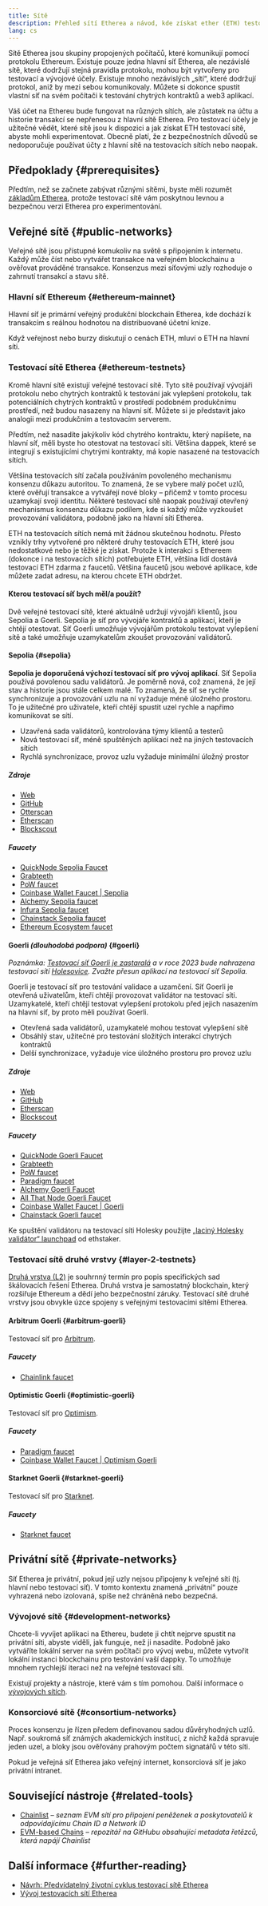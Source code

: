 ```yaml
---
title: Sítě
description: Přehled sítí Etherea a návod, kde získat ether (ETH) testovací sítě pro testování vaší aplikace.
lang: cs
---
```


Sítě Etherea jsou skupiny propojených počítačů, které komunikují pomocí protokolu Ethereum. Existuje pouze jedna hlavní síť Etherea, ale nezávislé sítě, které dodržují stejná pravidla protokolu, mohou být vytvořeny pro testovací a vývojové účely. Existuje mnoho nezávislých „sítí“, které dodržují protokol, aniž by mezi sebou komunikovaly. Můžete si dokonce spustit vlastní síť na svém počítači k testování chytrých kontraktů a web3 aplikací.

Váš účet na Ethereu bude fungovat na různých sítích, ale zůstatek na účtu a historie transakcí se nepřenesou z hlavní sítě Etherea. Pro testovací účely je užitečné vědět, které sítě jsou k dispozici a jak získat ETH testovací sítě, abyste mohli experimentovat. Obecně platí, že z bezpečnostních důvodů se nedoporučuje používat účty z hlavní sítě na testovacích sítích nebo naopak.

## Předpoklady {#prerequisites}

Předtím, než se začnete zabývat různými sítěmi, byste měli rozumět [základům Etherea](/developers/docs/intro-to-ethereum/), protože testovací sítě vám poskytnou levnou a bezpečnou verzi Etherea pro experimentování.

## Veřejné sítě {#public-networks}

Veřejné sítě jsou přístupné komukoliv na světě s připojením k internetu. Každý může číst nebo vytvářet transakce na veřejném blockchainu a ověřovat prováděné transakce. Konsenzus mezi síťovými uzly rozhoduje o zahrnutí transakcí a stavu sítě.

### Hlavní síť Ethereum {#ethereum-mainnet}

Hlavní síť je primární veřejný produkční blockchain Etherea, kde dochází k transakcím s reálnou hodnotou na distribuované účetní knize.

Když veřejnost nebo burzy diskutují o cenách ETH, mluví o ETH na hlavní síti.

### Testovací sítě Etherea {#ethereum-testnets}

Kromě hlavní sítě existují veřejné testovací sítě. Tyto sítě používají vývojáři protokolu nebo chytrých kontraktů k testování jak vylepšení protokolu, tak potenciálních chytrých kontraktů v prostředí podobném produkčnímu prostředí, než budou nasazeny na hlavní síť. Můžete si je představit jako analogii mezi produkčním a testovacím serverem.

Předtím, než nasadíte jakýkoliv kód chytrého kontraktu, který napíšete, na hlavní síť, měli byste ho otestovat na testovací síti. Většina dappek, které se integrují s existujícími chytrými kontrakty, má kopie nasazené na testovacích sítích.

Většina testovacích sítí začala používáním povoleného mechanismu konsenzu důkazu autoritou. To znamená, že se vybere malý počet uzlů, které ověřují transakce a vytvářejí nové bloky – přičemž v tomto procesu uzamykají svoji identitu. Některé testovací sítě naopak používají otevřený mechanismus konsenzu důkazu podílem, kde si každý může vyzkoušet provozování validátora, podobně jako na hlavní síti Etherea.

ETH na testovacích sítích nemá mít žádnou skutečnou hodnotu. Přesto vznikly trhy vytvořené pro některé druhy testovacích ETH, které jsou nedostatkové nebo je těžké je získat. Protože k interakci s Ethereem (dokonce i na testovacích sítích) potřebujete ETH, většina lidí dostává testovací ETH zdarma z faucetů. Většina faucetů jsou webové aplikace, kde můžete zadat adresu, na kterou chcete ETH obdržet.

#### Kterou testovací síť bych měl/a použít?

Dvě veřejné testovací sítě, které aktuálně udržují vývojáři klientů, jsou Sepolia a Goerli. Sepolia je síť pro vývojáře kontraktů a aplikací, kteří je chtějí otestovat. Síť Goerli umožňuje vývojářům protokolu testovat vylepšení sítě a také umožňuje uzamykatelům zkoušet provozování validátorů.

#### Sepolia {#sepolia}

**Sepolia je doporučená výchozí testovací síť pro vývoj aplikací**. Síť Sepolia používá povolenou sadu validátorů. Je poměrně nová, což znamená, že její stav a historie jsou stále celkem malé. To znamená, že síť se rychle synchronizuje a provozování uzlu na ní vyžaduje méně úložného prostoru. To je užitečné pro uživatele, kteří chtějí spustit uzel rychle a napřímo komunikovat se sítí.

- Uzavřená sada validátorů, kontrolována týmy klientů a testerů
- Nová testovací síť, méně spuštěných aplikací než na jiných testovacích sítích
- Rychlá synchronizace, provoz uzlu vyžaduje minimální úložný prostor

##### Zdroje

- [Web](https://sepolia.dev/)
- [GitHub](https://github.com/eth-clients/sepolia)
- [Otterscan](https://sepolia.otterscan.io/)
- [Etherscan](https://sepolia.etherscan.io)
- [Blockscout](https://eth-sepolia.blockscout.com/)

##### Faucety

- [QuickNode Sepolia Faucet](https://faucet.quicknode.com/drip)
- [Grabteeth](https://grabteeth.xyz/)
- [PoW faucet](https://sepolia-faucet.pk910.de/)
- [Coinbase Wallet Faucet | Sepolia](https://coinbase.com/faucets/ethereum-sepolia-faucet)
- [Alchemy Sepolia faucet](https://sepoliafaucet.com/)
- [Infura Sepolia faucet](https://www.infura.io/faucet)
- [Chainstack Sepolia faucet](https://faucet.chainstack.com/sepolia-testnet-faucet)
- [Ethereum Ecosystem faucet](https://www.ethereum-ecosystem.com/faucets/ethereum-sepolia)

#### Goerli _(dlouhodobá podpora)_ {#goerli}

_Poznámka: [Testovací síť Goerli je zastaralá](https://ethereum-magicians.org/t/proposal-predictable-ethereum-testnet-lifecycle/11575/17) a v roce 2023 bude nahrazena testovací sítí [Holesovice](https://github.com/eth-clients/holesovice). Zvažte přesun aplikací na testovací síť Sepolia._

Goerli je testovací síť pro testování validace a uzamčení. Síť Goerli je otevřená uživatelům, kteří chtějí provozovat validátor na testovací síti. Uzamykatelé, kteří chtějí testovat vylepšení protokolu před jejich nasazením na hlavní síť, by proto měli používat Goerli.

- Otevřená sada validátorů, uzamykatelé mohou testovat vylepšení sítě
- Obsáhlý stav, užitečné pro testování složitých interakcí chytrých kontraktů
- Delší synchronizace, vyžaduje více úložného prostoru pro provoz uzlu

##### Zdroje

- [Web](https://goerli.net/)
- [GitHub](https://github.com/eth-clients/goerli)
- [Etherscan](https://goerli.etherscan.io)
- [Blockscout](https://eth-goerli.blockscout.com/)

##### Faucety

- [QuickNode Goerli Faucet](https://faucet.quicknode.com/drip)
- [Grabteeth](https://grabteeth.xyz/)
- [PoW faucet](https://goerli-faucet.pk910.de/)
- [Paradigm faucet](https://faucet.paradigm.xyz/)
- [Alchemy Goerli Faucet](https://goerlifaucet.com/)
- [All That Node Goerli Faucet](https://www.allthatnode.com/faucet/ethereum.dsrv)
- [Coinbase Wallet Faucet | Goerli](https://coinbase.com/faucets/ethereum-goerli-faucet)
- [Chainstack Goerli faucet](https://faucet.chainstack.com/goerli-faucet)

Ke spuštění validátoru na testovací síti Holesky použijte [„laciný Holesky validátor“ launchpad](https://holesky.launchpad.ethstaker.cc/en/) od ethstaker.

### Testovací sítě druhé vrstvy {#layer-2-testnets}

[Druhá vrstva (L2)](/layer-2/) je souhrnný termín pro popis specifických sad škálovacích řešení Etherea. Druhá vrstva je samostatný blockchain, který rozšiřuje Ethereum a dědí jeho bezpečnostní záruky. Testovací sítě druhé vrstvy jsou obvykle úzce spojeny s veřejnými testovacími sítěmi Etherea.

#### Arbitrum Goerli {#arbitrum-goerli}

Testovací síť pro [Arbitrum](https://arbitrum.io/).

##### Faucety

- [Chainlink faucet](https://faucets.chain.link/)

#### Optimistic Goerli {#optimistic-goerli}

Testovací síť pro [Optimism](https://www.optimism.io/).

##### Faucety

- [Paradigm faucet](https://faucet.paradigm.xyz/)
- [Coinbase Wallet Faucet | Optimism Goerli](https://coinbase.com/faucets/optimism-goerli-faucet)

#### Starknet Goerli {#starknet-goerli}

Testovací síť pro [Starknet](https://www.starknet.io).

##### Faucety

- [Starknet faucet](https://faucet.goerli.starknet.io)

## Privátní sítě {#private-networks}

Síť Etherea je privátní, pokud její uzly nejsou připojeny k veřejné síti (tj. hlavní nebo testovací síť). V tomto kontextu znamená „privátní“ pouze vyhrazená nebo izolovaná, spíše než chráněná nebo bezpečná.

### Vývojové sítě {#development-networks}

Chcete-li vyvíjet aplikaci na Ethereu, budete ji chtít nejprve spustit na privátní síti, abyste viděli, jak funguje, než ji nasadíte. Podobně jako vytváříte lokální server na svém počítači pro vývoj webu, můžete vytvořit lokální instanci blockchainu pro testování vaší dappky. To umožňuje mnohem rychlejší iteraci než na veřejné testovací síti.

Existují projekty a nástroje, které vám s tím pomohou. Další informace o [vývojových sítích](/developers/docs/development-networks/).

### Konsorciové sítě {#consortium-networks}

Proces konsenzu je řízen předem definovanou sadou důvěryhodných uzlů. Např. soukromá síť známých akademických institucí, z nichž každá spravuje jeden uzel, a bloky jsou ověřovány prahovým počtem signatářů v této síti.

Pokud je veřejná síť Etherea jako veřejný internet, konsorciová síť je jako privátní intranet.

## Související nástroje {#related-tools}

- [Chainlist](https://chainlist.org/) _– seznam EVM sítí pro připojení peněženek a poskytovatelů k odpovídajícímu Chain ID a Network ID_
- [EVM-based Chains](https://github.com/ethereum-lists/chains) _– repozitář na GitHubu obsahující metadata řetězců, která napájí Chainlist_

## Další informace {#further-reading}

- [Návrh: Předvídatelný životní cyklus testovací sítě Etherea](https://ethereum-magicians.org/t/proposal-predictable-ethereum-testnet-lifecycle/11575/17)
- [Vývoj testovacích sítí Etherea](https://etherworld.co/2022/08/19/the-evolution-of-ethereum-testnet/)
